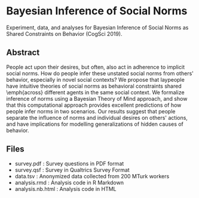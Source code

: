 # Bayesian Inference of Social Norms
Experiment, data, and analyses for Bayesian Inference of Social Norms as Shared Constraints on Behavior (CogSci 2019).

## Abstract

People act upon their desires, but often, also act in adherence to implicit social norms. How do people infer these unstated social norms from others' behavior, especially in novel social contexts? We propose that laypeople have intuitive theories of social norms as behavioral constraints shared \emph{across} different agents in the same social context. We formalize inference of norms using a Bayesian Theory of Mind approach, and show that this computational approach provides excellent predictions of how people infer norms in two scenarios. Our results suggest that people separate the influence of norms and individual desires on others' actions, and have implications for modelling generalizations of hidden causes of behavior.

## Files

 - survey.pdf : Survey questions in PDF format
 - survey.qsf : Survey in Qualtrics Survey Format
 - data.tsv : Anonymized data collected from 200 MTurk workers
 - analysis.rmd : Analysis code in R Markdown
 - analysis.nb.html : Analysis code in HTML

